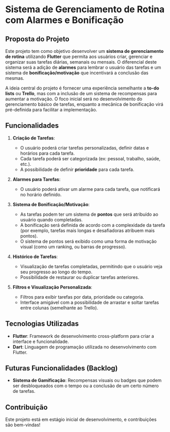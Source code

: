# Sistema de Gerenciamento de Rotina com Alarmes e Bonificação

## Proposta do Projeto

Este projeto tem como objetivo desenvolver um **sistema de gerenciamento de rotina** utilizando **Flutter** que permita aos usuários criar, gerenciar e organizar suas tarefas diárias, semanais ou mensais. O diferencial deste sistema será a adição de **alarmes** para lembrar o usuário das tarefas e um sistema de **bonificação/motivação** que incentivará a conclusão das mesmas.

A ideia central do projeto é fornecer uma experiência semelhante a **to-do lists** ou **Trello**, mas com a inclusão de um sistema de recompensas para aumentar a motivação. 
O foco inicial será no desenvolvimento do gerenciamento básico de tarefas, enquanto a mecânica de bonificação virá pré-definida para facilitar a implementação.

## Funcionalidades

1. **Criação de Tarefas**:
   - O usuário poderá criar tarefas personalizadas, definir datas e horários para cada tarefa.
   - Cada tarefa poderá ser categorizada (ex: pessoal, trabalho, saúde, etc.).
   - A possibilidade de definir **prioridade** para cada tarefa.

2. **Alarmes para Tarefas**:
   - O usuário poderá ativar um alarme para cada tarefa, que notificará no horário definido.

3. **Sistema de Bonificação/Motivação**:
   - As tarefas podem ter um sistema de **pontos** que será atribuído ao usuário quando completadas.
   - A bonificação será definida de acordo com a complexidade da tarefa (por exemplo, tarefas mais longas e desafiadoras atribuem mais pontos).
   - O sistema de pontos será exibido como uma forma de motivação visual (como um ranking, ou barras de progresso).

4. **Histórico de Tarefas**:
   - Visualização de tarefas completadas, permitindo que o usuário veja seu progresso ao longo do tempo.
   - Possibilidade de restaurar ou duplicar tarefas anteriores.

5. **Filtros e Visualização Personalizada**:
   - Filtros para exibir tarefas por data, prioridade ou categoria.
   - Interface amigável com a possibilidade de arrastar e soltar tarefas entre colunas (semelhante ao Trello).

## Tecnologias Utilizadas

- **Flutter**: Framework de desenvolvimento cross-platform para criar a interface e funcionalidade.
- **Dart**: Linguagem de programação utilizada no desenvolvimento com Flutter.
  
## Futuras Funcionalidades (Backlog)

- **Sistema de Gamificação**: Recompensas visuais ou badges que podem ser desbloqueados com o tempo ou a conclusão de um certo número de tarefas.

## Contribuição

Este projeto está em estágio inicial de desenvolvimento, e contribuições são bem-vindas!